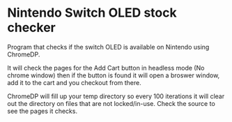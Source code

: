# Nintendo Switch OLED stock checker
Program that checks if the switch OLED is available on Nintendo using ChromeDP. 

It will check the pages for the Add Cart button in headless mode (No chrome window) then if the button is found it will open a broswer window, add it to the cart and you checkout from there. 

ChromeDP will fill up your temp directory so every 100 iterations it will clear out the directory on files that are not locked/in-use. Check the source to see the pages it checks. 
